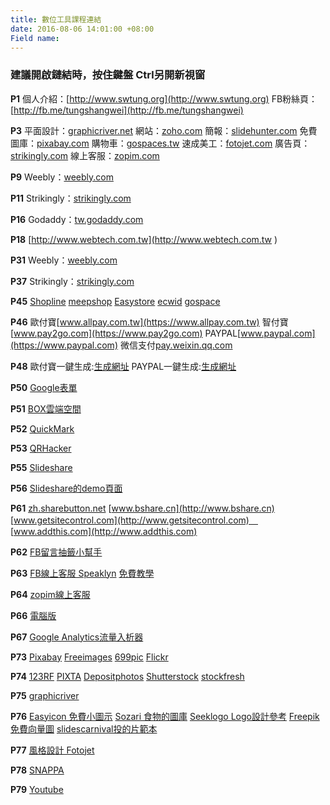 ```yaml
---
title: 數位工具課程連結
date: 2016-08-06 14:01:00 +08:00
Field name: 
---
```


### 建議開啟鏈結時，按住鍵盤 Ctrl另開新視窗




**P1**
個人介紹：[http://www.swtung.org](http://www.swtung.org)
FB粉絲頁：[http://fb.me/tungshangwei](http://fb.me/tungshangwei)

**P3**
平面設計：[graphicriver.net](http://graphicriver.net)
網站：[zoho.com](https://www.zoho.com/sites/)
簡報：[slidehunter.com](http://www.slidehunter.com)
免費圖庫：[pixabay.com](http://www.pixabay.com)
購物車：[gospaces.tw](https://gospaces.tw)
速成美工：[fotojet.com](https://www.fotojet.com)
廣告頁：[strikingly.com](https://www.strikingly.com)
線上客服：[zopim.com](https://www.zopim.com)

**P9**
Weebly：[weebly.com](https://www.weebly.com)

**P11**
Strikingly：[strikingly.com](https://www.strikingly.com)

**P16**
Godaddy：[tw.godaddy.com](https://tw.godaddy.com)

**P18**
[http://www.webtech.com.tw](http://www.webtech.com.tw )

**P31**
Weebly：[weebly.com](https://www.weebly.com)

**P37**
Strikingly：[strikingly.com](https://www.strikingly.com)

**P45**
[Shopline](https://shopline.tw)
[meepshop](https://www.meepshop.com)
[Easystore](https://www.easystore.co)
[ecwid](https://www.ecwid.com)
[gospace](https://gospaces.tw)

**P46**
歐付寶[www.allpay.com.tw](https://www.allpay.com.tw)
智付寶[www.pay2go.com](https://www.pay2go.com)
PAYPAL[www.paypal.com](https://www.paypal.com)
微信支付[pay.weixin.qq.com](https://pay.weixin.qq.com)


**P48**
歐付寶一鍵生成:[生成網址](https://www.allpay.com.tw/service/recev_qp_intro
)
PAYPAL一鍵生成:[生成網址](http://www.itaynoy.com/sites/paypal_button_generator)


**P50**
[Google表單](https://docs.google.com/forms)


**P51**
[BOX雲端空間](https://www.box.com)


**P52**
[QuickMark](http://www.quickmark.com.tw)

**P53**
[QRHacker](http://www.qrhacker.com)

**P55**
[Slideshare](http://www.slideshare.net)


**P56**
[Slideshare的demo頁面](http://www.slideshare.net/swtung/presentations)

**P61**
[zh.sharebutton.net](http://zh.sharebutton.net)
[www.bshare.cn](http://www.bshare.cn)
[www.getsitecontrol.com](http://www.getsitecontrol.com)　
[www.addthis.com](http://www.addthis.com)


**P62**
[FB留言抽籤小幫手](http://gg90052.github.io/comment_helper)

**P63**
[FB線上客服 Speaklyn](http://speaklyn.com)
[免費教學](https://free.com.tw/speaklyn/)

**P64**
[zopim線上客服](https://www.zopim.com)

**P66**
[電腦版](https://dashboard.zopim.com)

**P67**
[Google Analytics流量入析器](https://analytics.google.com)


**P73**
[Pixabay](https://pixabay.com)
[Freeimages](http://tw.freeimages.com)
[699pic](http://699pic.com)
[Flickr](http://699pic.com)


**P74**
[123RF](http://tw.123rf.com)
[PIXTA](https://tw.pixtastock.com)
[Depositphotos](http://cn.depositphotos.com)
[Shutterstock](http://www.shutterstock.com)
[stockfresh](http://tw.stockfresh.com)

**P75**
[graphicriver](https://graphicriver.net)


**P76**
[Easyicon 免費小圖示](http://www.easyicon.net) 
[Sozari 食物的圖庫](http://www.sozai-page.com) 
[Seeklogo Logo設計參考](http://seeklogo.com) 
[Freepik免費向量圖](http://www.freepik.com) 
[slidescarnival投的片範本](http://www.slidescarnival.com) 

**P77**
[風格設計 Fotojet](https://www.fotojet.com)


**P78**
[SNAPPA](https://snappa.io)


**P79**
[Youtube](https://www.youtube.com)